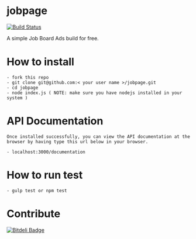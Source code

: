 
# jobpage
[![Build Status](https://travis-ci.org/XanderDwyl/jobpage.svg?branch=master)](https://travis-ci.org/XanderDwyl/jobpage)

A simple Job Board Ads build for free.

# How to install
```
- fork this repo
- git clone git@github.com:< your user name >/jobpage.git
- cd jobpage
- node index.js ( NOTE: make sure you have nodejs installed in your system )
```

# API Documentation
```
Once installed successfully, you can view the API documentation at the
browser by having type this url below in your browser.

- localhost:3000/documentation
```

# How to run test
```
- gulp test or npm test
```

# Contribute
[![Bitdeli Badge](https://d2weczhvl823v0.cloudfront.net/XanderDwyl/jobpage/trend.png)](https://bitdeli.com/free "Bitdeli Badge")

